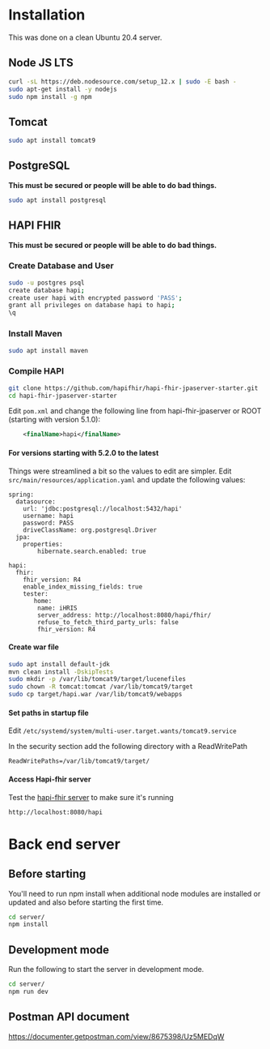 # Installation
This was done on a clean Ubuntu 20.4 server.

## Node JS LTS
```bash
curl -sL https://deb.nodesource.com/setup_12.x | sudo -E bash -
sudo apt-get install -y nodejs
sudo npm install -g npm
```

## Tomcat
```bash
sudo apt install tomcat9
```
## PostgreSQL
**This must be secured or people will be able to do bad things.**
```bash
sudo apt install postgresql
```

## HAPI FHIR
**This must be secured or people will be able to do bad things.**
### Create Database and User
```bash
sudo -u postgres psql
create database hapi;
create user hapi with encrypted password 'PASS';
grant all privileges on database hapi to hapi;
\q
```
### Install Maven
```bash
sudo apt install maven
```
### Compile HAPI
```bash
git clone https://github.com/hapifhir/hapi-fhir-jpaserver-starter.git
cd hapi-fhir-jpaserver-starter
```
Edit ```pom.xml``` and change the following line from hapi-fhir-jpaserver or ROOT (starting with version 5.1.0):
```xml
    <finalName>hapi</finalName>
```

#### For versions starting with 5.2.0 to the latest
Things were streamlined a bit so the values to edit are simpler.
Edit ```src/main/resources/application.yaml``` and update the following values:

```
spring:
  datasource:
    url: 'jdbc:postgresql://localhost:5432/hapi'
    username: hapi
    password: PASS
    driveClassName: org.postgresql.Driver
  jpa:
    properties:
        hibernate.search.enabled: true

hapi:
  fhir:
    fhir_version: R4
    enable_index_missing_fields: true
    tester:
       home:
        name: iHRIS
        server_address: http://localhost:8080/hapi/fhir/
        refuse_to_fetch_third_party_urls: false
        fhir_version: R4
```


#### Create war file

```bash
sudo apt install default-jdk
mvn clean install -DskipTests
sudo mkdir -p /var/lib/tomcat9/target/lucenefiles
sudo chown -R tomcat:tomcat /var/lib/tomcat9/target
sudo cp target/hapi.war /var/lib/tomcat9/webapps
```

#### Set paths in startup file
Edit ```/etc/systemd/system/multi-user.target.wants/tomcat9.service```

In the security section add the following directory with a ReadWritePath

```
ReadWritePaths=/var/lib/tomcat9/target/
```
#### Access Hapi-fhir server
Test the [hapi-fhir server](http://localhost:8080/hapi) to make sure it's running
```
http://localhost:8080/hapi
```
# Back end server

## Before starting

You'll need to run npm install when additional node modules are installed or updated
and also before starting the first time.

```bash
cd server/
npm install
```

## Development mode
Run the following to start the server in development mode.
```bash
cd server/
npm run dev
```

## Postman API document

https://documenter.getpostman.com/view/8675398/Uz5MEDqW